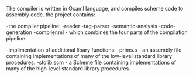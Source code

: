 The compiler is written in Ocaml language, and compiles scheme code to assembly code.
the project contains:

-the compiler pipeline:
  -reader
  -tag-parser
  -semantic-analysis
  -code-generation
  -compiler.ml - which combines the four parts of the compilation pipeline.

-implimentation of additional libary functions:
  -prims.s - an assembly file containing implementations of many of the low-level standard library procedures.
  -stdlib.scm - a Scheme file containing implementations of many of the high-level standard library procedures.
  
 
                
 

